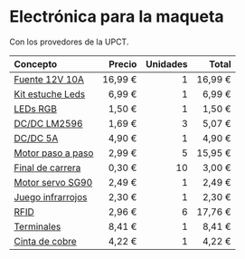 Electrónica para la maqueta
===========================

Con los provedores de la UPCT.

| Concepto               | Precio  | Unidades | Total   |
| :--------------------- | ------: | -------: | ------: |
| [Fuente 12V 10A]       | 16,99 € | 1        | 16,99 € |
| [Kit estuche Leds]     | 6,99 €  | 1        | 6,99 €  |
| [LEDs RGB]             | 1,50 €  | 1        | 1,50 €  |
| [DC/DC LM2596]         | 1,69 €  | 3        | 5,07 €  |
| [DC/DC 5A]             | 4,90 €  | 1        | 4,90 €  |
| [Motor paso a paso]    | 2,99 €  | 5        | 15,95 € |
| [Final de carrera]     | 0,30 €  | 10       | 3,00 €  |
| [Motor servo SG90]     | 2,49 €  | 1        | 2,49 €  |
| [Juego infrarrojos]    | 2,30 €  | 1        | 2,30 €  |
| [RFID]                 | 2,96 €  | 6        | 17,76 € |
| [Terminales]           | 8,41 €  | 1        | 8,41 €  |
| [Cinta de cobre]       | 4,22 €  | 1        | 4,22 €  |

[Fuente 12V 10A]: https://www.electrohobby.es/alimentador/338-fuente-12v-10a.html
[Kit estuche Leds]: https://www.electrohobby.es/kit-componentes/395-kit-estuche-300-led-3-y-5-mm.html
[LEDs RGB]: https://www.electrohobby.es/rgb/246-led-rgb-5mm-a-comun.html
[DC/DC LM2596]: https://www.electrohobby.es/convertidor/161-convertidor-regulable-lm2526s.html
[DC/DC 5A]: https://www.electrohobby.es/convertidor/151-convertidor-dc-dc-regulable-3a-sd.html
[Motor paso a paso]: https://www.electrohobby.es/pap/180-motor-pap-driver.html
[Final de carrera]: https://www.electrohobby.es/pulsadores/86-final-de-carrera-lengueta.html
[Motor servo SG90]: https://www.electrohobby.es/servo/187-micro-servo-sg90.html
[Juego infrarrojos]: https://tienda.bricogeek.com/luz-infrarrojos/1150-kit-emisor-y-receptor-infrarrojo.html
[RFID]: https://tienda.bricogeek.com/modulos-rfid/1080-kit-rfid-rc522.html
[Terminales]: https://tienda.bricogeek.com/cables/1119-juego-de-terminales-y-conectores-electricos-150-unidades.html
[Cinta de cobre]: https://tienda.bricogeek.com/accesorios-robotica/793-cinta-de-cobre-adhesiva-5mm-15-metros.html
